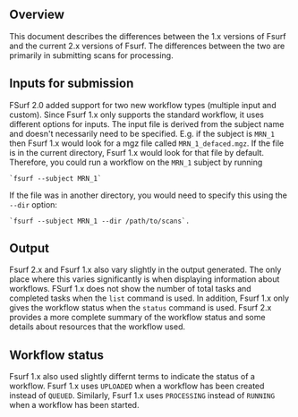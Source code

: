 [title]: - "Changes between FSurf 2.x and 1.x"


## Overview
This document describes the differences between the 1.x versions of Fsurf and
the current 2.x versions of Fsurf. The differences between the two are primarily
in submitting scans for processing. 

## Inputs for submission

FSurf 2.0 added support for two new workflow types (multiple input and custom).
Since Fsurf 1.x only supports the standard workflow, it uses different options
for inputs. The input file is derived from the subject name and doesn't
necessarily need to be specified.  E.g. if the subject is `MRN_1` then Fsurf 1.x
would look for a mgz file called `MRN_1_defaced.mgz`.  If the file is in the
current directory, Fsurf 1.x would look for that file by default.  Therefore,
you could run a workflow on the `MRN_1` subject by running 

    `fsurf --subject MRN_1`
    
If the file was in another directory, you would need to specify this
using the `--dir` option:

    `fsurf --subject MRN_1 --dir /path/to/scans`.

## Output 

Fsurf 2.x and Fsurf 1.x also vary slightly in the output generated.  The only
place where this varies significantly is when displaying information about
workflows.  FSurf 1.x does not show the number of total tasks and completed tasks
when the `list` command is used.  In addition, Fsurf 1.x only gives the workflow
status when the `status` command is used.  Fsurf 2.x provides a more complete
summary of the workflow status and some details about resources that the
workflow used.

## Workflow status

Fsurf 1.x also used slightly differnt terms to indicate the status of a workflow.
Fsurf 1.x uses `UPLOADED` when a workflow has been created instead of `QUEUED`.
Similarly, Fsurf 1.x uses `PROCESSING` instead of `RUNNING` when a workflow has
been started.

